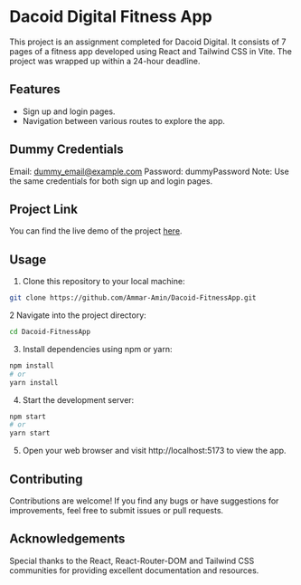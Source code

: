 # Dacoid Digital Fitness App

This project is an assignment completed for Dacoid Digital. It consists of 7 pages of a fitness app developed using React and Tailwind CSS in Vite. The project was wrapped up within a 24-hour deadline.

## Features
- Sign up and login pages.
- Navigation between various routes to explore the app.

## Dummy Credentials
Email: dummy_email@example.com
Password: dummyPassword
Note: Use the same credentials for both sign up and login pages.

## Project Link
You can find the live demo of the project [here](https://dacoidfitness.netlify.app/).

## Usage
1. Clone this repository to your local machine:
```bash
git clone https://github.com/Ammar-Amin/Dacoid-FitnessApp.git
```

2 Navigate into the project directory:
```bash
cd Dacoid-FitnessApp
```

3. Install dependencies using npm or yarn:
```bash
npm install
# or
yarn install
```

4. Start the development server:
```bash
npm start
# or
yarn start
```

5. Open your web browser and visit http://localhost:5173 to view the app.

## Contributing
Contributions are welcome! If you find any bugs or have suggestions for improvements, feel free to submit issues or pull requests.

## Acknowledgements
Special thanks to the React, React-Router-DOM and Tailwind CSS communities for providing excellent documentation and resources.
